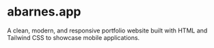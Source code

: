 # abarnes.app
A clean, modern, and responsive portfolio website built with HTML and Tailwind CSS to showcase mobile applications.
